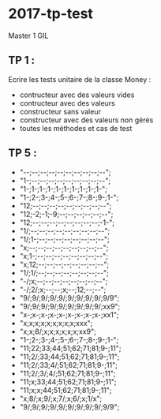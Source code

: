 # 2017-tp-test

Master 1 GIL 

## TP 1 :
Ecrire les tests unitaire de la classe Money :

* contructeur avec des valeurs vides
* contructeur avec des valeurs
* constructeur sans valeur
* constructeur avec des valeurs non gérés
* toutes les méthodes et cas de test


## TP 5 :

* "--;--;--;--;--;--;--;--;--;--";
* "1-;--;--;--;--;--;--;--;--;--";
* "1-;1-;1-;1-;1-;1-;1-;1-;1-;1-";
* "1-;2-;3-;4-;5-;6-;7-;8-;9-;1-";
* "12;--;--;--;--;--;--;--;--;--";
* "12;-2;-1;-9;--;--;--;--;--;--";
* "12;--;--;--;--;--;--;--;--;-1-";
* "1/;--;--;--;--;--;--;--;--;--";
* "1/;1-;--;--;--;--;--;--;--;--";
* "x;--;--;--;--;--;--;--;--;--";
* "x;1-;--;--;--;--;--;--;--;--";
* "x;12;--;--;--;--;--;--;--;--";
* "1/;1/;--;--;--;--;--;--;--;--";
* "-/;x;--;--;--;--;--;--;--;--";
* "-/;2/;x;--;--;x;--;12;--;--";
* "9/;9/;9/;9/;9/;9/;9/;9/;9/;9/9";
* "9/;9/;9/;9/;9/;9/;9/;9/;9/;xx9";
* "x-;x-;x-;x-;x-;x-;x-;x-;x-;xx1";
* "x;x;x;x;x;x;x;x;x;xxx";
* "x;x;8/;x;x;x;x;x;x;xx9";
* "1-;2-;3-;4-;5-;6-;7-;8-;9-;1-";
* "11;22;33;44;51;62;71;81;9-;11";
* "11;2/;33;44;51;62;71;81;9-;11";
* "11;2/;33;4/;51;62;71;81;9-;11";
* "11;2/;3/;4/;51;62;71;81;9-;11";
* "11;x;33;44;51;62;71;81;9-;11";
* "11;x;x;44;51;62;71;81;9-;11";
* "x;8/;x;9/;x;7/;x;6/;x;1/x";
* "9/;9/;9/;9/;9/;9/;9/;9/;9/;9/9";
